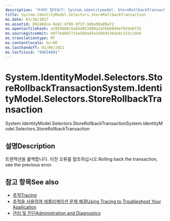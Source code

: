 ```yaml
---
description: '자세히 알아보기: System.identitymodel. StoreRollbackTransaction'
title: System.IdentityModel.Selectors.StoreRollbackTransaction
ms.date: 03/30/2017
ms.assetid: 09240dce-9e62-4f00-9f37-9dbe90a09af2
ms.openlocfilehash: a19546b6c5abbd853488a2af6b6894ef92da6f25
ms.sourcegitcommit: ddf7edb67715a5b9a45e3dd44536dabc153c1de0
ms.translationtype: MT
ms.contentlocale: ko-KR
ms.lasthandoff: 02/06/2021
ms.locfileid: "99654891"
---
```

# <a name="systemidentitymodelselectorsstorerollbacktransaction"></a><span data-ttu-id="5898b-103">System.IdentityModel.Selectors.StoreRollbackTransaction</span><span class="sxs-lookup"><span data-stu-id="5898b-103">System.IdentityModel.Selectors.StoreRollbackTransaction</span></span>

<span data-ttu-id="5898b-104">System.IdentityModel.Selectors.StoreRollbackTransaction</span><span class="sxs-lookup"><span data-stu-id="5898b-104">System.IdentityModel.Selectors.StoreRollbackTransaction</span></span>  
  
## <a name="description"></a><span data-ttu-id="5898b-105">설명</span><span class="sxs-lookup"><span data-stu-id="5898b-105">Description</span></span>  

 <span data-ttu-id="5898b-106">트랜잭션을 롤백합니다. 이전 오류를 참조하십시오.</span><span class="sxs-lookup"><span data-stu-id="5898b-106">Rolling back the transaction, see the previous error.</span></span>  
  
## <a name="see-also"></a><span data-ttu-id="5898b-107">참고 항목</span><span class="sxs-lookup"><span data-stu-id="5898b-107">See also</span></span>

- [<span data-ttu-id="5898b-108">추적</span><span class="sxs-lookup"><span data-stu-id="5898b-108">Tracing</span></span>](index.md)
- [<span data-ttu-id="5898b-109">추적을 사용하여 애플리케이션 문제 해결</span><span class="sxs-lookup"><span data-stu-id="5898b-109">Using Tracing to Troubleshoot Your Application</span></span>](using-tracing-to-troubleshoot-your-application.md)
- [<span data-ttu-id="5898b-110">관리 및 진단</span><span class="sxs-lookup"><span data-stu-id="5898b-110">Administration and Diagnostics</span></span>](../index.md)
